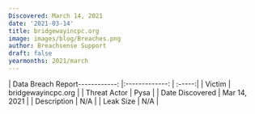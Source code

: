 ```yaml
---
Discovered: March 14, 2021
date: '2021-03-14'
title: bridgewayincpc.org
image: images/blog/Breaches.png
author: Breachsense Support
draft: false
yearmonths: 2021/march
---
```


| Data Breach Report------------:   |:-------------:    | :-----:|
| Victim    | bridgewayincpc.org      | 
| Threat Actor    | Pysa      | 
| Date Discovered    | Mar 14, 2021      | 
| Description    | N/A      | 
| Leak Size    | N/A      | 

